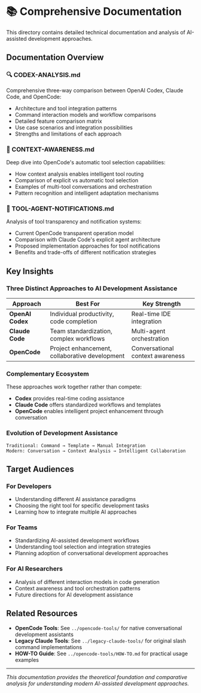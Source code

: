 # 📚 Comprehensive Documentation

This directory contains detailed technical documentation and analysis of AI-assisted development approaches.

## Documentation Overview

### **🔍 CODEX-ANALYSIS.md**
Comprehensive three-way comparison between OpenAI Codex, Claude Code, and OpenCode:
- Architecture and tool integration patterns
- Command interaction models and workflow comparisons  
- Detailed feature comparison matrix
- Use case scenarios and integration possibilities
- Strengths and limitations of each approach

### **🤖 CONTEXT-AWARENESS.md**
Deep dive into OpenCode's automatic tool selection capabilities:
- How context analysis enables intelligent tool routing
- Comparison of explicit vs automatic tool selection
- Examples of multi-tool conversations and orchestration
- Pattern recognition and intelligent adaptation mechanisms

### **🔔 TOOL-AGENT-NOTIFICATIONS.md**
Analysis of tool transparency and notification systems:
- Current OpenCode transparent operation model
- Comparison with Claude Code's explicit agent architecture
- Proposed implementation approaches for tool notifications
- Benefits and trade-offs of different notification strategies

## Key Insights

### **Three Distinct Approaches to AI Development Assistance**

| Approach | Best For | Key Strength |
|----------|----------|--------------|
| **OpenAI Codex** | Individual productivity, code completion | Real-time IDE integration |
| **Claude Code** | Team standardization, complex workflows | Multi-agent orchestration |
| **OpenCode** | Project enhancement, collaborative development | Conversational context awareness |

### **Complementary Ecosystem**
These approaches work together rather than compete:
- **Codex** provides real-time coding assistance
- **Claude Code** offers standardized workflows and templates
- **OpenCode** enables intelligent project enhancement through conversation

### **Evolution of Development Assistance**
```
Traditional: Command → Template → Manual Integration
Modern: Conversation → Context Analysis → Intelligent Collaboration
```

## Target Audiences

### **For Developers**
- Understanding different AI assistance paradigms
- Choosing the right tool for specific development tasks
- Learning how to integrate multiple AI approaches

### **For Teams**
- Standardizing AI-assisted development workflows
- Understanding tool selection and integration strategies
- Planning adoption of conversational development approaches

### **For AI Researchers**
- Analysis of different interaction models in code generation
- Context awareness and tool orchestration patterns
- Future directions for AI development assistance

## Related Resources

- **OpenCode Tools**: See `../opencode-tools/` for native conversational development assistants
- **Legacy Claude Tools**: See `../legacy-claude-tools/` for original slash command implementations
- **HOW-TO Guide**: See `../opencode-tools/HOW-TO.md` for practical usage examples

---

*This documentation provides the theoretical foundation and comparative analysis for understanding modern AI-assisted development approaches.*
